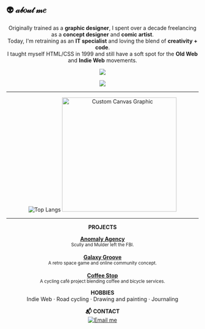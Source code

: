 ## 👽 ​𝒶𝒷𝑜𝓊𝓉 𝓂𝑒
<p align="center">
Originally trained as a <b>graphic designer</b>, I spent over a decade freelancing as a <b>concept designer</b> and <b>comic artist</b>.<br>
Today, I'm retraining as an <b>IT specialist</b> and loving the blend of <b>creativity + code</b>.<br>
I taught myself HTML/CSS in 1999 and still have a soft spot for the <b>Old Web</b> and <b>Indie Web</b> movements.
</p>

<p align="center">
    <p align="center">
        <a href="https://skillicons.dev">
    <img src="https://skillicons.dev/icons?i=html,css,js,ts,react,astro,angular" />
        </a>
      </p>
<p align="center">
    <a href="https://skillicons.dev">
    <img src="https://skillicons.dev/icons?i=nodejs,git,github,gitlab,npm,vscode" />
    </a>
</p>
</p>

<hr>

<p align="center">
  <img src="https://github-readme-stats.vercel.app/api/top-langs/?username=mdohr07&langs_count=10&theme=radical" alt="Top Langs">
  <img src="https://mdohr.space/img/assets/mblip-full.png" alt="Custom Canvas Graphic" width="300">
</p>

<hr>

<p align="center"><b>PROJECTS</b></p>

<p align="center">
  <a href="https://github.com/mdohr07/anomalyagency"><b>Anomaly Agency</b></a><br>
  <sub>Scully and Mulder left the FBI.</sub><br><br>
  <a href="https://github.com/mdohr07/galaxygroove"><b>Galaxy Groove</b></a><br>
  <sub>A retro space game and online community concept.</sub><br><br>
  <a href="https://github.com/mdohr07/coffeestop"><b>Coffee Stop</b></a><br>
  <sub>A cycling café project blending coffee and bicycle services.</sub>
</p>

<p align="center"><b>HOBBIES</b><br>
Indie Web · Road cycling · Drawing and painting · Journaling
</p>

<p align="center"><b>📬 CONTACT</b><br>
  <a href="mailto:mdohr07@gmail.com">
    <img src="https://img.shields.io/badge/ask_me-anything-blueviolet.svg" alt="Email me">
  </a>
</p>
